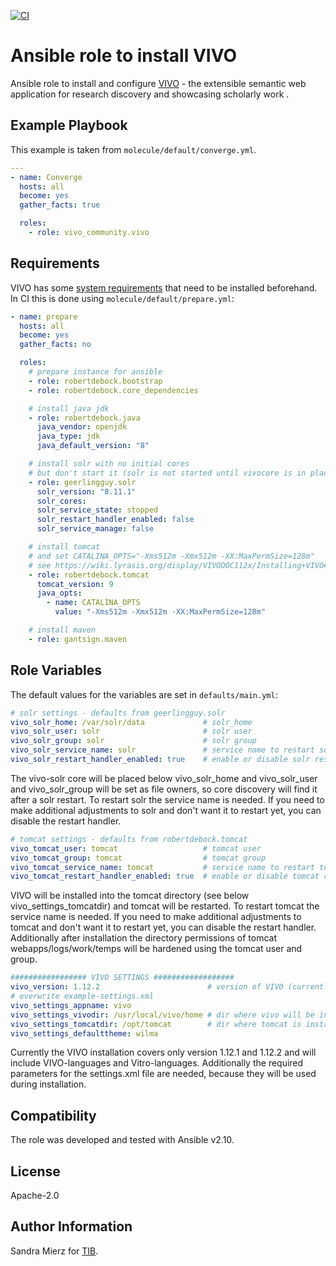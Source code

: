 [![CI](https://github.com/vivo-community/ansible-role-vivo/workflows/molecule-ci/badge.svg?event=push)](https://github.com/vivo-community/ansible-role-vivo/actions?query=workflow%3Amolecule-ci)


Ansible role to install VIVO
=========

Ansible role to install and configure [VIVO](https://github.com/vivo-project/VIVO) - 
the extensible semantic web application for research discovery and showcasing scholarly work .


Example Playbook
----------------

This example is taken from `molecule/default/converge.yml`.
```yaml
---
- name: Converge
  hosts: all
  become: yes
  gather_facts: true

  roles:
    - role: vivo_community.vivo
```

Requirements
------------
VIVO has some [system requirements](https://wiki.lyrasis.org/display/VIVODOC112x/System+Requirements) 
that need to be installed beforehand. In CI this is done using `molecule/default/prepare.yml`:
```yaml
- name: prepare
  hosts: all
  become: yes
  gather_facts: no

  roles:
    # prepare instance for ansible
    - role: robertdebock.bootstrap
    - role: robertdebock.core_dependencies

    # install java jdk
    - role: robertdebock.java
      java_vendor: openjdk
      java_type: jdk
      java_default_version: "8"

    # install solr with no initial cores
    # but don't start it (solr is not started until vivocore is in place for discovery)
    - role: geerlingguy.solr
      solr_version: "8.11.1"
      solr_cores:
      solr_service_state: stopped
      solr_restart_handler_enabled: false
      solr_service_manage: false

    # install tomcat
    # and set CATALINA_OPTS="-Xms512m -Xmx512m -XX:MaxPermSize=128m"
    # see https://wiki.lyrasis.org/display/VIVODOC112x/Installing+VIVO#InstallingVIVO-ConfigureandStartTomcat
    - role: robertdebock.tomcat
      tomcat_version: 9
      java_opts:
        - name: CATALINA_OPTS
          value: "-Xms512m -Xmx512m -XX:MaxPermSize=128m"

    # install maven
    - role: gantsign.maven
```


Role Variables
--------------

The default values for the variables are set in `defaults/main.yml`:
```yaml
# solr settings - defaults from geerlingguy.solr
vivo_solr_home: /var/solr/data             # solr_home
vivo_solr_user: solr                       # solr user
vivo_solr_group: solr                      # solr group
vivo_solr_service_name: solr               # service name to restart solr if handler is enabled
vivo_solr_restart_handler_enabled: true    # enable or disable solr restart
```
The vivo-solr core will be placed below vivo_solr_home and vivo_solr_user and vivo_solr_group will be set as file owners,
so core discovery will find it after a solr restart. To restart solr the service name is needed.
If you need to make additional adjustments to solr and don't want it to restart yet, you can disable the restart handler.

```yaml
# tomcat settings - defaults from robertdebock.tomcat
vivo_tomcat_user: tomcat                   # tomcat user
vivo_tomcat_group: tomcat                  # tomcat group
vivo_tomcat_service_name: tomcat           # service name to restart tomcat if handler is enabled
vivo_tomcat_restart_handler_enabled: true  # enable or disable tomcat restart
```
VIVO will be installed into the tomcat directory (see below vivo_settings_tomcatdir) and tomcat will be restarted.
To restart tomcat the service name is needed.
If you need to make additional adjustments to tomcat and don't want it to restart yet, you can disable the restart handler.
Additionally after installation the directory permissions of tomcat webapps/logs/work/temps will be hardened 
using the tomcat user and group.

```yaml
################# VIVO SETTINGS ##################
vivo_version: 1.12.2                        # version of VIVO (currently supported: 1.12.1 and 1.12.2)
# overwrite example-settings.xml
vivo_settings_appname: vivo
vivo_settings_vivodir: /usr/local/vivo/home # dir where vivo will be installed
vivo_settings_tomcatdir: /opt/tomcat        # dir where tomcat is installed into
vivo_settings_defaulttheme: wilma
```
Currently the VIVO installation covers only version 1.12.1 and 1.12.2 and will include VIVO-languages and Vitro-languages. 
Additionally the required parameters for the settings.xml file are needed, because they will be used during installation.

Compatibility
-------------
The role was developed and tested with Ansible v2.10.

License
-------

Apache-2.0

Author Information
------------------

Sandra Mierz for [TIB](https://www.tib.eu/en/).
